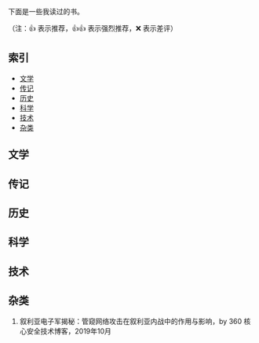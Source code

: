 下面是一些我读过的书。

（注：:+1: 表示推荐，:+1::+1: 表示强烈推荐，:x: 表示差评）

## 索引

- [文学](#文学)
- [传记](#传记)
- [历史](#历史)
- [科学](#科学)
- [技术](#技术)
- [杂类](#杂类)

## 文学



## 传记



## 历史



## 科学



## 技术



## 杂类

1. 叙利亚电子军揭秘：管窥网络攻击在叙利亚内战中的作用与影响，by 360 核心安全技术博客，2019年10月



